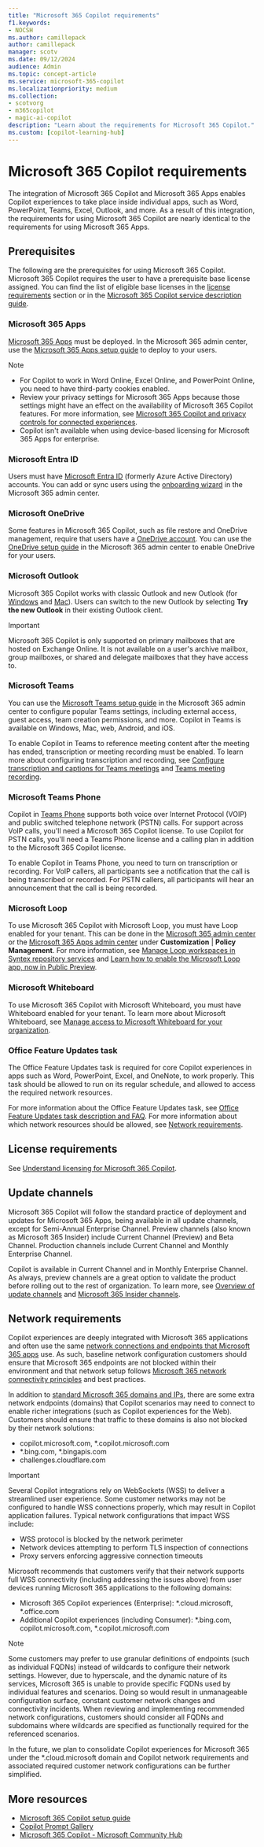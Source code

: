 ```yaml
---
title: "Microsoft 365 Copilot requirements"
f1.keywords:
- NOCSH
ms.author: camillepack
author: camillepack
manager: scotv
ms.date: 09/12/2024
audience: Admin
ms.topic: concept-article
ms.service: microsoft-365-copilot
ms.localizationpriority: medium
ms.collection: 
- scotvorg
- m365copilot
- magic-ai-copilot
description: "Learn about the requirements for Microsoft 365 Copilot."
ms.custom: [copilot-learning-hub]
---
```


# Microsoft 365 Copilot requirements

The integration of Microsoft 365 Copilot and Microsoft 365 Apps enables Copilot experiences to take place inside individual apps, such as Word, PowerPoint, Teams, Excel, Outlook, and more. As a result of this integration, the requirements for using Microsoft 365 Copilot are nearly identical to the requirements for using Microsoft 365 Apps.

## Prerequisites

The following are the prerequisites for using Microsoft 365 Copilot. Microsoft 365 Copilot requires the user to have a prerequisite base license assigned. You can find the list of eligible base licenses in the [license requirements](#license-requirements) section or in the [Microsoft 365 Copilot service description guide](/office365/servicedescriptions/office-365-platform-service-description/microsoft-365-copilot).

### Microsoft 365 Apps

[Microsoft 365 Apps](/deployoffice/about-microsoft-365-apps) must be deployed. In the Microsoft 365 admin center, use the [Microsoft 365 Apps setup guide](https://admin.microsoft.com/Adminportal/Home?Q=learndocs#/modernonboarding/microsoft365copilotsetupguide) to deploy to your users.

> [!NOTE]
> - For Copilot to work in Word Online, Excel Online, and PowerPoint Online, you need to have third-party cookies enabled.
> - Review your privacy settings for Microsoft 365 Apps because those settings might have an effect on the availability of Microsoft 365 Copilot features. For more information, see [Microsoft 365 Copilot and privacy controls for connected experiences](microsoft-365-copilot-privacy.md#microsoft-365-copilot-and-privacy-controls-for-connected-experiences).
> - Copilot isn't available when using device-based licensing for Microsoft 365 Apps for enterprise.

### Microsoft Entra ID

Users must have [Microsoft Entra ID](/microsoft-365/admin/add-users/add-users) (formerly Azure Active Directory) accounts. You can add or sync users using the [onboarding wizard](https://admin.microsoft.com/Adminportal/Home?Q=m365setup#/modernonboarding/identitywizard) in the Microsoft 365 admin center.

### Microsoft OneDrive

Some features in Microsoft 365 Copilot, such as file restore and OneDrive management, require that users have a [OneDrive account](/sharepoint/introduction). You can use the [OneDrive setup guide](https://admin.microsoft.com/Adminportal/Home?Q=m365setup#/modernonboarding/onedrivequickstartguide) in the Microsoft 365 admin center to enable OneDrive for your users.

### Microsoft Outlook

Microsoft 365 Copilot works with classic Outlook and new Outlook (for [Windows](https://support.microsoft.com/office/getting-started-with-the-new-outlook-for-windows-656bb8d9-5a60-49b2-a98b-ba7822bc7627) and [Mac](https://support.microsoft.com/office/the-new-outlook-for-mac-6283be54-e74d-434e-babb-b70cefc77439)). Users can switch to the new Outlook by selecting **Try the new Outlook** in their existing Outlook client.

> [!IMPORTANT]
> Microsoft 365 Copilot is only supported on primary mailboxes that are hosted on Exchange Online. It is not available on a user's archive mailbox, group mailboxes, or shared and delegate mailboxes that they have access to.

### Microsoft Teams

You can use the [Microsoft Teams setup guide](https://admin.microsoft.com/Adminportal/Home?Q=m365setup#/modernonboarding/microsoftteamssetupguide) in the Microsoft 365 admin center to configure popular Teams settings, including external access, guest access, team creation permissions, and more. Copilot in Teams is available on Windows, Mac, web, Android, and iOS.

To enable Copilot in Teams to reference meeting content after the meeting has ended, transcription or meeting recording must be enabled. To learn more about configuring transcription and recording, see [Configure transcription and captions for Teams meetings](/microsoftteams/meeting-transcription-captions) and [Teams meeting recording](/microsoftteams/meeting-recording).

### Microsoft Teams Phone

Copilot in [Teams Phone](/microsoftteams/what-is-phone-system-in-office-365) supports both voice over Internet Protocol (VOIP) and public switched telephone network (PSTN) calls. For support across VoIP calls, you'll need a Microsoft 365 Copilot license. To use Copilot for PSTN calls, you'll need a Teams Phone license and a calling plan in addition to the Microsoft 365 Copilot license.

To enable Copilot in Teams Phone, you need to turn on transcription or recording. For VoIP callers, all participants see a notification that the call is being transcribed or recorded. For PSTN callers, all participants will hear an announcement that the call is being recorded.

### Microsoft Loop

To use Microsoft 365 Copilot with Microsoft Loop, you must have Loop enabled for your tenant. This can be done in the [Microsoft 365 admin center](https://admin.microsoft.com/Adminportal/Home#/Settings/Services/:/Settings/L1/Loop) or the [Microsoft 365 Apps admin center](https://config.office.com) under **Customization** \| **Policy Management**. For more information, see [Manage Loop workspaces in Syntex repository services](/microsoft-365/loop/loop-workspaces-configuration) and [Learn how to enable the Microsoft Loop app, now in Public Preview](https://techcommunity.microsoft.com/t5/microsoft-365-blog/learn-how-to-enable-the-microsoft-loop-app-now-in-public-preview/ba-p/3769013).

### Microsoft Whiteboard

To use Microsoft 365 Copilot with Microsoft Whiteboard, you must have Whiteboard enabled for your tenant. To learn more about Microsoft Whiteboard, see [Manage access to Microsoft Whiteboard for your organization](/microsoft-365/whiteboard/manage-whiteboard-access-organizations).

### Office Feature Updates task

The Office Feature Updates task is required for core Copilot experiences in apps such as Word, PowerPoint, Excel, and OneNote, to work properly. This task should be allowed to run on its regular schedule, and allowed to access the required network resources.

For more information about the Office Feature Updates task, see [Office Feature Updates task description and FAQ](/microsoft-365/troubleshoot/updates/office-feature-updates-task-faq). For more information about which network resources should be allowed, see [Network requirements](#network-requirements).

## License requirements

See [Understand licensing for Microsoft 365 Copilot](microsoft-365-copilot-licensing.md).

## Update channels

Microsoft 365 Copilot will follow the standard practice of deployment and updates for Microsoft 365 Apps, being available in all update channels, except for Semi-Annual Enterprise Channel. Preview channels (also known as Microsoft 365 Insider) include Current Channel (Preview) and Beta Channel. Production channels include Current Channel and  Monthly Enterprise Channel.

Copilot is available in Current Channel and in Monthly Enterprise Channel. As always, preview channels are a great option to validate the product before rolling out to the rest of organization. To learn more, see [Overview of update channels](/deployoffice/updates/overview-update-channels) and [Microsoft 365 Insider channels](/deployoffice/insider/compare-channels).

## Network requirements

Copilot experiences are deeply integrated with Microsoft 365 applications and often use the same [network connections and endpoints that Microsoft 365 apps](/microsoft-365/enterprise/urls-and-ip-address-ranges) use. As such, baseline network configuration customers should ensure that Microsoft 365 endpoints are not blocked within their environment and that network setup follows [Microsoft 365 network connectivity principles](/microsoft-365/enterprise/microsoft-365-network-connectivity-principles) and best practices.

In addition to [standard Microsoft 365 domains and IPs](/microsoft-365/enterprise/urls-and-ip-address-ranges), there are some extra network endpoints (domains) that Copilot scenarios may need to connect to enable richer integrations (such as Copilot experiences for the Web). Customers should ensure that traffic to these domains is also not blocked by their network solutions:

- copilot.microsoft.com, *.copilot.microsoft.com
- *.bing.com, *.bingapis.com
- challenges.cloudflare.com

>[!IMPORTANT]
> Several Copilot integrations rely on WebSockets (WSS) to deliver a streamlined user experience. Some customer networks may not be configured to handle WSS connections properly, which may result in Copilot application failures. Typical network configurations that impact WSS include:
>- WSS protocol is blocked by the network perimeter
>- Network devices attempting to perform TLS inspection of connections
>- Proxy servers enforcing aggressive connection timeouts

Microsoft recommends that customers verify that their network supports full WSS connectivity (including addressing the issues above) from user devices running Microsoft 365 applications to the following domains:

- Microsoft 365 Copilot experiences (Enterprise): *.cloud.microsoft, *.office.com
- Additional Copilot experiences (including Consumer): *.bing.com, copilot.microsoft.com, *.copilot.microsoft.com

>[!NOTE]
> Some customers may prefer to use granular definitions of endpoints (such as individual FQDNs) instead of wildcards to configure their network settings. However, due to hyperscale, and the dynamic nature of its services, Microsoft 365 is unable to provide specific FQDNs used by individual features and scenarios. Doing so would result in unmanageable configuration surface, constant customer network changes and connectivity incidents. When reviewing and implementing recommended network configurations, customers should consider all FQDNs and subdomains where wildcards are specified as functionally required for the referenced scenarios.

In the future, we plan to consolidate Copilot experiences for Microsoft 365 under the *.cloud.microsoft domain and Copilot network requirements and associated required customer network configurations can be further simplified.

## More resources

- [Microsoft 365 Copilot setup guide](https://admin.microsoft.com/Adminportal/Home?Q=learndocs#/modernonboarding/microsoft365copilotsetupguide)
- [Copilot Prompt Gallery](https://copilot.cloud.microsoft/prompts)
- [Microsoft 365 Copilot - Microsoft Community Hub](https://techcommunity.microsoft.com/t5/microsoft-365-copilot/ct-p/Microsoft365Copilot)
